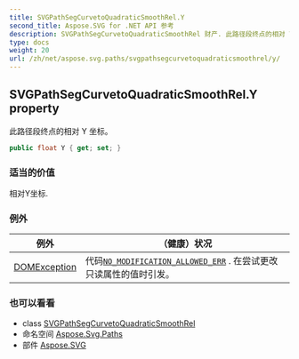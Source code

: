 ```yaml
---
title: SVGPathSegCurvetoQuadraticSmoothRel.Y
second_title: Aspose.SVG for .NET API 参考
description: SVGPathSegCurvetoQuadraticSmoothRel 财产. 此路径段终点的相对 Y 坐标
type: docs
weight: 20
url: /zh/net/aspose.svg.paths/svgpathsegcurvetoquadraticsmoothrel/y/
---
```

## SVGPathSegCurvetoQuadraticSmoothRel.Y property

此路径段终点的相对 Y 坐标。

```csharp
public float Y { get; set; }
```

### 适当的价值

相对Y坐标.

### 例外

| 例外 | （健康）状况 |
| --- | --- |
| [DOMException](../../../aspose.svg.dom/domexception/) | 代码[`NO_MODIFICATION_ALLOWED_ERR`](../../../aspose.svg.dom/domexception/no_modification_allowed_err/) . 在尝试更改只读属性的值时引发。 |

### 也可以看看

* class [SVGPathSegCurvetoQuadraticSmoothRel](../)
* 命名空间 [Aspose.Svg.Paths](../../svgpathsegcurvetoquadraticsmoothrel/)
* 部件 [Aspose.SVG](../../../)


